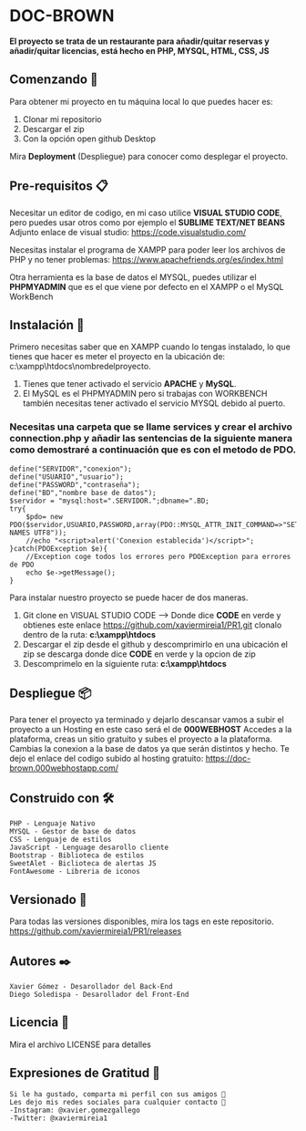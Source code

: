 # DOC-BROWN

**El proyecto se trata de un restaurante para añadir/quitar reservas y añadir/quitar licencias, está hecho en PHP, MYSQL, HTML, CSS, JS**

## Comenzando 🚀

Para obtener mi proyecto en tu máquina local lo que puedes hacer es:
1. Clonar mi repositorio
2. Descargar el zip
3. Con la opción open github Desktop

Mira **Deployment** (Despliegue) para conocer como desplegar el proyecto.

## Pre-requisitos 📋

Necesitar un editor de codigo, en mi caso utilice **VISUAL STUDIO CODE**, pero puedes usar otros como por ejemplo el **SUBLIME TEXT/NET BEANS** Adjunto enlace de visual studio: https://code.visualstudio.com/

Necesitas instalar el programa de XAMPP para poder leer los archivos de PHP y no tener problemas: https://www.apachefriends.org/es/index.html

Otra herramienta es la base de datos el MYSQL, puedes utilizar el **PHPMYADMIN** que es el que viene por defecto en el XAMPP o el MySQL WorkBench

## Instalación 🔧
Primero necesitas saber que en XAMPP cuando lo tengas instalado, lo que tienes que hacer es meter el proyecto en la ubicación de: c:\xampp\htdocs\nombredelproyecto.
1. Tienes que tener activado el servicio **APACHE** y **MySQL**.
2. El MySQL es el PHPMYADMIN pero si trabajas con WORKBENCH también necesitas tener activado el servicio MYSQL debido al puerto.

### Necesitas una carpeta que se llame services y crear el archivo connection.php y añadir las sentencias de la siguiente manera como demostraré a continuación que es con el metodo de PDO.
```
define("SERVIDOR","conexion");
define("USUARIO","usuario");
define("PASSWORD","contraseña");
define("BD","nombre base de datos");
$servidor = "mysql:host=".SERVIDOR.";dbname=".BD;
try{
    $pdo= new PDO($servidor,USUARIO,PASSWORD,array(PDO::MYSQL_ATTR_INIT_COMMAND=>"SET NAMES UTF8"));
    //echo "<script>alert('Conexion establecida')</script>";
}catch(PDOException $e){
    //Exception coge todos los errores pero PDOException para errores de PDO
    echo $e->getMessage();
}
```

Para instalar nuestro proyecto se puede hacer de dos maneras.
1. Git clone en VISUAL STUDIO CODE --> Donde dice **CODE** en verde y obtienes este enlace https://github.com/xaviermireia1/PR1.git clonalo dentro de la ruta: **c:\xampp\htdocs**
2. Descargar el zip desde el github y descomprimirlo en una ubicación el zip se descarga donde dice **CODE** en verde y la opcion de zip
3. Descomprimelo en la siguiente ruta: **c:\xampp\htdocs**

## Despliegue 📦

Para tener el proyecto ya terminado y dejarlo descansar vamos a subir el proyecto a un Hosting en este caso será el de **000WEBHOST**
Accedes a la plataforma, creas un sitio gratuito y subes el proyecto a la plataforma. Cambias la conexion a la base de datos ya que serán distintos y hecho. Te dejo el enlace del codigo subido al hosting gratuito: https://doc-brown.000webhostapp.com/

## Construido con 🛠️

    PHP - Lenguaje Nativo
    MYSQL - Gestor de base de datos
    CSS - Lenguaje de estilos
    JavaScript - Lenguage desarollo cliente
    Bootstrap - Biblioteca de estilos
    SweetAlet - Biclioteca de alertas JS
    FontAwesome - Libreria de iconos

## Versionado 📌

Para todas las versiones disponibles, mira los tags en este repositorio.
https://github.com/xaviermireia1/PR1/releases

## Autores ✒️

    Xavier Gómez - Desarollador del Back-End
    Diego Soledispa - Desarollador del Front-End 

## Licencia 📄
Mira el archivo LICENSE para detalles

## Expresiones de Gratitud 🎁

    Si le ha gustado, comparta mi perfil con sus amigos 📢
    Les dejo mis redes sociales para cualquier contacto 📱
    -Instagram: @xavier.gomezgallego
    -Twitter: @xaviermireia1
